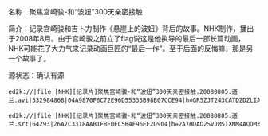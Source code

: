 名称：聚焦宫崎骏-和“波妞”300天亲密接触

简介：记录宫崎骏和吉卜力制作《悬崖上的波妞》背后的故事。NHK制作，播出于2008年8月。由于宫崎骏之前立了flag说这是他执导的最后一部长篇动画，NHK可能花了大力气来记录动画巨匠的“最后一作”。至于后面的反悔嘛，那是另一个故事了。

源状态：确认有源

```
ed2k://|file|[NHK][纪录片]聚焦宫崎骏-和“波妞”300天亲密接触.20080805.道兰.avi|532984868|04A9870F6C72E96D55333B98B07CCE94|h=GR5ZJT243CATDZDZLIAFRKHQA6BBKAZ2|/

ed2k://|file|[NHK][纪录片]聚焦宫崎骏-和“波妞”300天亲密接触.20080805.道兰.srt|64293|26A7C3318AAB1FBE0EC5B4F96EE2D904|h=2A7HDAO2SVJMSIXMM4AQDM3A6TFOZ6HO|/
```
